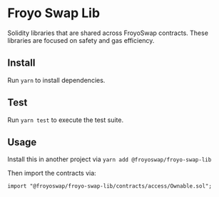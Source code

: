 # Froyo Swap Lib


Solidity libraries that are shared across FroyoSwap contracts. These libraries are focused on safety and gas efficiency.

## Install

Run `yarn` to install dependencies.

## Test

Run `yarn test` to execute the test suite.

## Usage

Install this in another project via `yarn add @froyoswap/froyo-swap-lib` 

Then import the contracts via:

```solidity
import "@froyoswap/froyo-swap-lib/contracts/access/Ownable.sol"; 
```
